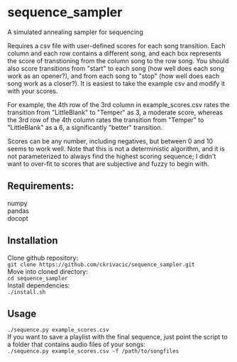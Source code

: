 # sequence_sampler
A simulated annealing sampler for sequencing

Requires a csv file with user-defined scores for each song transition. Each column and 
each row contains a different song, and each box represents the score of transtioning 
from the column song to the row song. You should also score transitions from "start"
to each song (how well does each song work as an opener?), and from each song to "stop"
(how well does each song work as a closer?). It is easiest to take the example csv and 
modify it with your scores.  

For example, the 4th row of the 3rd column in example_scores.csv rates
the transition from "LittleBlank" to "Temper" as 3, a moderate score,
whereas the 3rd row of the 4th column rates the transition from "Temper"
to "LittleBlank" as a 6, a significantly "better" transition.

Scores can be any number, including negatives, but between 0 and 10 seems to work well.
Note that this is not a deterministic algorithm, and it is not
parameterized to always find the highest scoring sequence; I didn't want
to over-fit to scores that are subjective and fuzzy to begin with.

## Requirements:  
numpy  
pandas  
docopt

## Installation
Clone github repository:  
`git clone https://github.com/ckrivacic/sequence_sampler.git`   
Move into cloned directory:  
`cd sequence_sampler`  
Install dependencies:  
`./install.sh`  

## Usage

`./sequence.py example_scores.csv`  
If you want to save a playlist with the final sequence, just point the 
script to a folder that contains audio files of your songs:  
`./sequence.py example_scores.csv -f /path/to/songfiles`
